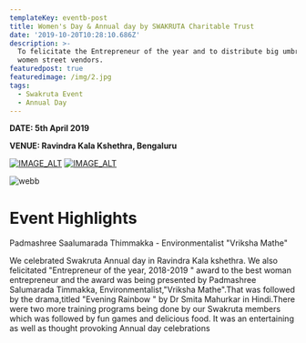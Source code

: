 ```yaml
---
templateKey: eventb-post
title: Women's Day & Annual day by SWAKRUTA Charitable Trust
date: '2019-10-20T10:28:10.686Z'
description: >-
  To felicitate the Entrepreneur of the year and to distribute big umbrellas for
  women street vendors.
featuredpost: true
featuredimage: /img/2.jpg
tags:
  - Swakruta Event
  - Annual Day
---
```

**DATE: 5th April 2019**

**VENUE: Ravindra Kala Kshethra, Bengaluru**

[![IMAGE_ALT](https://img.youtube.com/vi/ND_f8PCZAlo/0.jpg)](https://www.youtube.com/embed/ND_f8PCZAlo)
[![IMAGE_ALT](https://img.youtube.com/vi/ND_f8PCZAlo/0.jpg)](https://www.youtube.com/watch?v=ND_f8PCZAlo)

![webb](/img/ad_swakruta2019_42.jpg "swakruta")

# Event Highlights

Padmashree Saalumarada Thimmakka - Environmentalist "Vriksha Mathe"



We celebrated Swakruta Annual day in Ravindra Kala kshethra. We also felicitated "Entrepreneur of the year, 2018-2019 " award to the best woman entrepreneur and the award was being presented by Padmashree Salumarada Timmakka, Environmentalist,"Vriksha Mathe".That was followed by the drama,titled "Evening Rainbow " by Dr Smita Mahurkar in Hindi.There were two more training programs being done by our Swakruta members which was followed by fun games and delicious food. It was an entertaining as well as thought provoking Annual day celebrations
